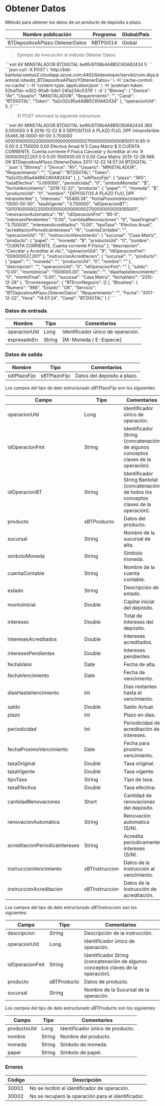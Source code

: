 # Obtener Datos 

Método para obtener los datos de un producto de depósito a plazo. 

Nombre publicación | Programa | Global/País 
--------- | ----------- | ----------- 
BTDepositosAPlazo.ObtenerDatos | RBTPG014 | Global 

> Ejemplo de invocación al método Obtener Datos: 

<code-group> 
<code-block title="XML" active> 
```xml 
<soapenv:Envelope xmlns:soapenv="http://schemas.xmlsoap.org/soap/envelope/" xmlns:bts="http://uy.com.dlya.bantotal/BTSOA/"> 
   <soapenv:Header/> 
   <soapenv:Body> 
      <bts:BTDepositosAPlazo.ObtenerDatos> 
         <bts:Btinreq> 
            <bts:Device>AV</bts:Device> 
            <bts:Usuario>MINSTALADOR</bts:Usuario> 
            <bts:Requerimiento/> 
            <bts:Canal>BTDIGITAL</bts:Canal> 
            <bts:Token>be9fc8708b4A8B5C60A82434</bts:Token> 
         </bts:Btinreq> 
         <bts:operacionUId>5</bts:operacionUId> 
      </bts:BTDepositosAPlazo.ObtenerDatos> 
   </soapenv:Body> 
</soapenv:Envelope> 
``` 
</code-block> 

<code-block title="JSON"> 
```json 
curl -X POST \ 
  'http://btd-bantotal.eastus2.cloudapp.azure.com:4462/btdeveloper/servlet/com.dlya.bantotal.odwsbt_BTDepositosAPlazo?ObtenerDatos=' \ 
  -H 'cache-control: no-cache' \ 
  -H 'content-type: application/json' \ 
  -H 'postman-token: 52baf1dc-e302-90a6-0de1-24fa234c0379' \ 
  -d '{ 
	"Btinreq": { 
		"Device": "AV", 
		"Usuario": "MINSTALADOR", 
		"Requerimiento": "", 
		"Canal": "BTDIGITAL", 
		"Token": "fa2c02c95a4A8B5C60A82434" 
	}, 
   "operacionUId": 5, 
}' 
``` 
</code-block> 
</code-group> 

> El POST retornará la siguiente estructura: 

<code-group> 
<code-block title="XML" active> 
```xml 
<SOAP-ENV:Envelope xmlns:SOAP-ENV="http://schemas.xmlsoap.org/soap/envelope/" xmlns:xsd="http://www.w3.org/2001/XMLSchema" xmlns:SOAP-ENC="http://schemas.xmlsoap.org/soap/encoding/" xmlns:xsi="http://www.w3.org/2001/XMLSchema-instance"> 
   <SOAP-ENV:Body> 
      <BTDepositosAPlazo.ObtenerDatosResponse xmlns="http://uy.com.dlya.bantotal/BTSOA/"> 
         <Btinreq> 
            <Device>AV</Device> 
            <Usuario>MINSTALADOR</Usuario> 
            <Requerimiento/> 
            <Canal>BTDIGITAL</Canal> 
            <Token>be9fc8708b4A8B5C60A82434</Token> 
         </Btinreq> 
         <sdtPlazoFijo> 
            <plazo>360</plazo> 
            <tasaEfectiva>0.000000</tasaEfectiva> 
            <periodicidad>0</periodicidad> 
            <simboloMoneda>$</simboloMoneda> 
            <fechaVencimiento>2016-12-22</fechaVencimiento> 
            <producto> 
               <papel/> 
               <moneda>$</moneda> 
               <productoUId>0</productoUId> 
               <nombre>DEPOSITOS A PLAZO FIJO, DPF Intransferible</nombre> 
            </producto> 
            <intereses>55465.38</intereses> 
            <fechaProximoVencimiento>0000-00-00</fechaProximoVencimiento> 
            <tasaVigente>3.750000</tasaVigente> 
            <idOperacionBT>0010100000022000000000000000002700000000000085001</idOperacionBT> 
            <renovacionAutomatica>N</renovacionAutomatica> 
            <idOperacionFmt>85-0</idOperacionFmt> 
            <interesesPendientes>0.00</interesesPendientes> 
            <cantidadRenovaciones>0</cantidadRenovaciones> 
            <tasaOriginal>3.750000</tasaOriginal> 
            <interesesAcreditados>0.00</interesesAcreditados> 
            <tipoTasa>Efectiva Anual</tipoTasa> 
            <acreditacionPeriodicaIntereses>N</acreditacionPeriodicaIntereses> 
            <cuentaContable/> 
            <operacionUId>5</operacionUId> 
            <instruccionVencimiento> 
               <sucursal>Casa Matriz</sucursal> 
               <producto> 
                  <papel/> 
                  <moneda>$</moneda> 
                  <productoUId>0</productoUId> 
                  <nombre>CUENTA CORRIENTE, Cuenta corriente P.Física</nombre> 
               </producto> 
               <descripcion>Cancelar y Acreditar al vto.</descripcion> 
               <operacionUId>9</operacionUId> 
               <idOperacionFmt>000000027_001</idOperacionFmt> 
            </instruccionVencimiento> 
            <instruccionAcreditacion> 
               <sucursal/> 
               <producto> 
                  <papel/> 
                  <moneda/> 
                  <productoUId>0</productoUId> 
                  <nombre/> 
               </producto> 
               <descripcion/> 
               <operacionUId>0</operacionUId> 
               <idOperacionFmt/> 
            </instruccionAcreditacion> 
            <saldo>0.00</saldo> 
            <montoInicial>1500000.00</montoInicial> 
            <estado/> 
            <diasHastaVencimiento>0</diasHastaVencimiento> 
            <montoFinal>0.00</montoFinal> 
            <sucursal>Casa Matriz</sucursal> 
            <fechaValor>2015-12-28</fechaValor> 
         </sdtPlazoFijo> 
         <Erroresnegocio></Erroresnegocio> 
         <Btoutreq> 
            <Numero>986</Numero> 
            <Estado>OK</Estado> 
            <Servicio>BTDepositosAPlazo.ObtenerDatos</Servicio> 
            <Requerimiento/> 
            <Fecha>2017-12-22</Fecha> 
            <Hora>14:57:24</Hora> 
            <Canal>BTDIGITAL</Canal> 
         </Btoutreq> 
      </BTDepositosAPlazo.ObtenerDatosResponse> 
   </SOAP-ENV:Body> 
</SOAP-ENV:Envelope> 
``` 
</code-block> 

<code-block title="JSON"> 
```json 
'{ 
	"Btinreq": { 
		"Device": "AV", 
		"Usuario": "MINSTALADOR", 
		"Requerimiento": "", 
		"Canal": "BTDIGITAL", 
		"Token": "fa2c02c95a4A8B5C60A82434" 
	}, 
    }, 
    "sdtPlazoFijo": { 
      "plazo": "360", 
      "tasaEfectiva": "0.000000", 
      "periodicidad": "0", 
      "simboloMoneda": "$", 
      "fechaVencimiento": "2016-12-22", 
      "producto": { 
        "papel": "", 
        "moneda": "$", 
        "productoUId": "0", 
        "nombre": "DEPOSITOS A PLAZO FIJO, DPF Intransferible" 
      }, 
      "intereses": "55465.38", 
      "fechaProximoVencimiento": "0000-00-00", 
      "tasaVigente": "3.750000", 
      "idOperacionBT": "0010100000022000000000000000002700000000000085001", 
      "renovacionAutomatica": "N", 
      "idOperacionFmt": "85-0", 
      "interesesPendientes": "0.00", 
      "cantidadRenovaciones": "0", 
      "tasaOriginal": "3.750000", 
      "interesesAcreditados": "0.00", 
      "tipoTasa": "Efectiva Anual", 
      "acreditacionPeriodicaIntereses": "N", 
      "cuentaContable": "", 
      "operacionUId": "5", 
      "instruccionVencimiento": { 
        "sucursal": "Casa Matriz", 
        "producto": { 
          "papel": "", 
          "moneda": "$", 
          "productoUId": "0", 
          "nombre": "CUENTA CORRIENTE, Cuenta corriente P.Física" 
        }, 
        "descripcion": "Cancelar y Acreditar al vto.", 
        "operacionUId": "9", 
        "idOperacionFmt": "000000027_001" 
      }, 
      "instruccionAcreditacion": { 
        "sucursal": "", 
        "producto": { 
          "papel": "", 
          "moneda": "", 
          "productoUId": "0", 
          "nombre": "" 
        }, 
        "descripcion": "", 
        "operacionUId": "0", 
        "idOperacionFmt": "" 
      }, 
      "saldo": "0.00", 
      "montoInicial": "1500000.00", 
      "estado": "", 
      "diasHastaVencimiento": "0", 
      "montoFinal": "0.00", 
      "sucursal": "Casa Matriz", 
      "fechaValor": "2015-12-28" 
    }, 
    "Erroresnegocio": { 
        "BTErrorNegocio": [] 
    }, 
    "Btoutreq": { 
      "Numero": "986", 
      "Estado": "OK", 
      "Servicio": "BTDepositosAPlazo.ObtenerDatos", 
      "Requerimiento": "", 
      "Fecha": "2017-12-22", 
      "Hora": "14:57:24", 
      "Canal": "BTDIGITAL" 
    } 
}' 
``` 
</code-block> 
</code-group> 

### Datos de entrada 

Nombre | Tipo | Comentarios 
--------- | ----------- | ----------- 
operacionUId | Long | Identificador único de operación. 
expresadoEn | String | [M-Moneda / E-Especie]  

### Datos de salida 

Nombre | Tipo | Comentarios 
--------- | ----------- | ----------- 
sdtPlazoFijo | sBTPlazoFijo | Datos del depósito a plazo. 

Los campos del tipo de dato estructurado sBTPlazoFijo son los siguientes: 

Campo | Tipo | Comentarios 
--------- | ----------- | ----------- 
operacionUId | Long | Identificador único de operación. 
idOperacionFmt | String | Identificador String (concatenación de algunos conceptos claves de la operación). 
idOperacionBT | String | Identificador String Bantotal (concatenación de todos los conceptos claves de la operación). 
producto | sBTProducto | Datos del producto. 
sucursal | String | Nombre de la sucursal de alta. 
simboloMoneda | String | Simbolo moneda. 
cuentaContable | String | Nombre de la cuenta contable. 
estado | String | Descripción de estado. 
montoInicial | Double | Capital inicial del depósito. 
intereses | Double | Total de intereses del depósito. 
interesesAcreditados | Double | Intereses acreditados. 
interesesPendientes | Double | Intereses pendientes. 
fechaValor | Date | Fecha de alta. 
fechaVencimiento | Date | Fecha de vencimiento. 
diasHastaVencimiento | Int | Dias restantes hasta el vencimiento. 
saldo | Double | Saldo Actual. 
plazo | Int | Plazo en días. 
periodicidad | Int | Periodicidad de acreditación de intereses. 
fechaProximoVencimiento | Date | Fecha para proximo vencimiento. 
tasaOriginal | Double | Tasa original. 
tasaVigente | Double | Tasa vigente. 
tipoTasa | String | Tipo de tasa. 
tasaEfectiva | Double | Tasa efectiva. 
cantidadRenovaciones | Short | Cantidad de renovaciones del depósito. 
renovacionAutomatica | String | Renovación automatica (S/N). 
acreditacionPeriodicaIntereses | String | Acredita periodicamente intereses (S/N). 
instruccionVencimiento | sBTInstruccion | Datos de la instrucción al vencimiento. 
instruccionAcreditacion | sBTInstruccion | Datos de la instrucción de acreditación. 

Los campos del tipo de dato estructurado sBTInstruccion son los siguientes: 

Campo | Tipo | Comentarios 
--------- | ----------- | ----------- 
descripcion | String | Descripción de la instrucción. 
operacionUId | Long | Identificador único de operación. 
idOperacionFmt | String | Identificador String (concatenación de algunos conceptos claves de la operación). 
producto | sBTProducto | Datos de producto. 
sucursal | String | Nombre de la Sucursal de la operación. 

Los campos del tipo de dato estructurado sBTProducto son los siguientes: 

Campo | Tipo | Comentarios 
--------- | ----------- | ----------- 
productoUId | Long | Identificador único de producto. 
nombre | String | Nombre del producto. 
moneda | String | Símbolo de moneda. 
papel | String | Símbolo de papel. 

### Errores 

Código | Descripción 
--------- | ----------- 
30001 | No se recibió el identificador de operación. 
30002 | No se recuperó la operación para el identificador. 

 
